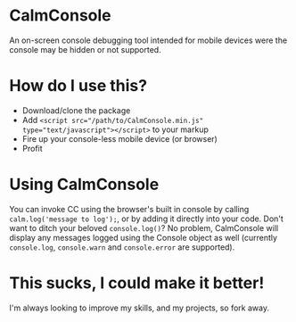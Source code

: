 CalmConsole
===========

An on-screen console debugging tool intended for mobile devices were the console may be hidden or not supported.

How do I use this?
==================

* Download/clone the package
* Add ```<script src="/path/to/CalmConsole.min.js" type="text/javascript"></script>``` to your markup
* Fire up your console-less mobile device (or browser)
* Profit

Using CalmConsole
=================

You can invoke CC using the browser's built in console by calling ```calm.log('message to log');```, or by adding it directly into your code.  Don't want to ditch your beloved ```console.log()```?  No problem, CalmConsole will display any messages logged using the Console object as well (currently ```console.log```, ```console.warn``` and ```console.error``` are supported).

This sucks, I could make it better!
===================================

I'm always looking to improve my skills, and my projects, so fork away.